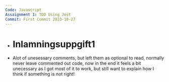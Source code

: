 ```yaml
---
Code: Javascript
Assaignment 1: TDD Using Jest
Commit: First Commit 2023-10-27
---
```


+ # Inlamningsuppgift1

+ Alot of unesessary comments, but left them as optional to read, normally never leave commented out code, now in the end it feels a bit unecessary as I got most of it to work, but still want to explain how I think if something is not right!
